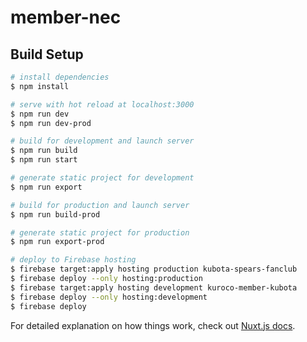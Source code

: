 # member-nec

## Build Setup

```bash
# install dependencies
$ npm install

# serve with hot reload at localhost:3000
$ npm run dev
$ npm run dev-prod

# build for development and launch server
$ npm run build
$ npm run start

# generate static project for development
$ npm run export

# build for production and launch server
$ npm run build-prod

# generate static project for production
$ npm run export-prod

# deploy to Firebase hosting
$ firebase target:apply hosting production kubota-spears-fanclub
$ firebase deploy --only hosting:production
$ firebase target:apply hosting development kuroco-member-kubota
$ firebase deploy --only hosting:development
$ firebase deploy
```

For detailed explanation on how things work, check out [Nuxt.js docs](https://nuxtjs.org).
